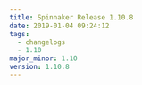 ```yaml
---
title: Spinnaker Release 1.10.8
date: 2019-01-04 09:24:12
tags:
  - changelogs
  - 1.10
major_minor: 1.10
version: 1.10.8
---
```


<script src="https://gist.githubusercontent.com/spinnaker-release/4f8cd09490870ae9ebf78be3be1763ee/raw/b311a828caab17fa3a02e6884905deb1ac06dd09/release-1.10.x-raw-changelog.md.js"/>
